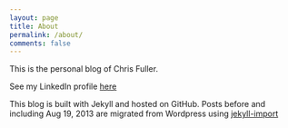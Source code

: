 ```yaml
---
layout: page
title: About
permalink: /about/
comments: false
---
```


<p>This is the personal blog of Chris Fuller.</p>

<p>See my LinkedIn profile <a href="http://uk.linkedin.com/in/cjwfuller">here</a></p>

<p>This blog is built with Jekyll and hosted on GitHub.  Posts before and including Aug 19, 2013 are migrated from Wordpress using <a
href="http://import.jekyllrb.com/docs/home/">jekyll-import</a></p>
